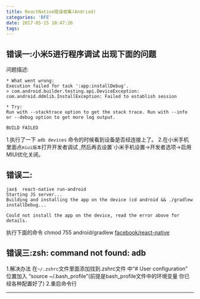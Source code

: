 ```yaml
---
title: ReactNative错误收集(Andriod)
categories: 'BFE'
date: 2017-05-15 10:47:26
tags:
---
```


## 错误一:小米5进行程序调试 出现下面的问题
问题描述:

```
* What went wrong:
Execution failed for task ':app:installDebug'.
> com.android.builder.testing.api.DeviceException: com.android.ddmlib.InstallException: Failed to establish session

* Try:
Run with --stacktrace option to get the stack trace. Run with --info or --debug option to get more log output.

BUILD FAILED
```

1.执行了一下 `adb devices` 命令的时候看到设备是否经连接上了。
2.在小米手机里面点`miui版本`打开开发者调试 ,然后再去设置`小米手机设置->开发者选项->启用MIUI优化关闭。

## 错误二:
```
jax$  react-native run-android
Starting JS server...
Building and installing the app on the device (cd android && ./gradlew installDebug...

Could not install the app on the device, read the error above for details.
```
执行下面的命令
chmod 755 android/gradlew
[facebook/react-native](https://github.com/facebook/react-native/issues/8868#issuecomment-303320822)

## 错误三:zsh: command not found: adb

1.解决办法
在`~/.zshrc`文件里面添加找到.zshrc文件 中“# User configuration” 位置加入 “source ~/.bash_profile”(前提是bash_profile文件中的环境变量 你已经各种配置好了)
2.重启命令行



------
